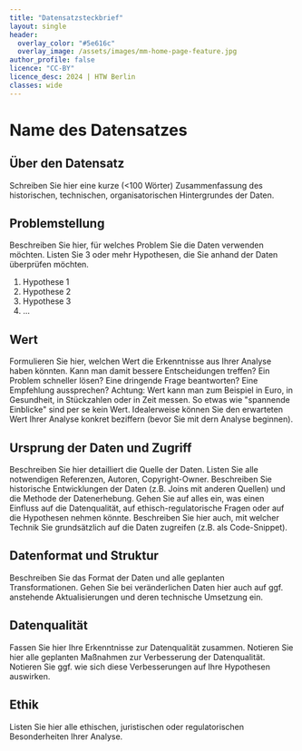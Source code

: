 ```yaml
---
title: "Datensatzsteckbrief"
layout: single
header:
  overlay_color: "#5e616c"
  overlay_image: /assets/images/mm-home-page-feature.jpg
author_profile: false
licence: "CC-BY"
licence_desc: 2024 | HTW Berlin 
classes: wide
---
```



# Name des Datensatzes

## Über den Datensatz

Schreiben Sie hier eine kurze (<100 Wörter) Zusammenfassung des historischen, technischen, organisatorischen Hintergrundes der Daten.

## Problemstellung

Beschreiben Sie hier, für welches Problem Sie die Daten verwenden möchten. Listen Sie 3 oder mehr Hypothesen, die Sie anhand der Daten überprüfen möchten.

1. Hypothese 1
2. Hypothese 2
3. Hypothese 3
4. ...

## Wert

Formulieren Sie hier, welchen Wert die Erkenntnisse aus Ihrer Analyse haben könnten. Kann man damit bessere Entscheidungen treffen? Ein Problem schneller lösen? Eine dringende Frage beantworten? Eine Empfehlung aussprechen? Achtung: Wert kann man zum Beispiel in Euro, in Gesundheit, in Stückzahlen oder in Zeit messen. So etwas wie "spannende Einblicke" sind per se kein Wert. Idealerweise können Sie den erwarteten Wert Ihrer Analyse konkret beziffern (bevor Sie mit dern Analyse beginnen).

## Ursprung der Daten und Zugriff

Beschreiben Sie hier detailliert die Quelle der Daten. Listen Sie alle notwendigen Referenzen, Autoren, Copyright-Owner. Beschreiben Sie historische Entwicklungen der Daten (z.B. Joins mit anderen Quellen) und die Methode der Datenerhebung. Gehen Sie auf alles ein, was einen Einfluss auf die Datenqualität, auf ethisch-regulatorische Fragen oder auf die Hypothesen nehmen könnte. Beschreiben Sie hier auch, mit welcher Technik Sie grundsätzlich auf die Daten zugreifen (z.B. als Code-Snippet).

## Datenformat und Struktur

Beschreiben Sie das Format der Daten und alle geplanten Transformationen. Gehen Sie bei veränderlichen Daten hier auch auf ggf. anstehende Aktualisierungen und deren technische Umsetzung ein.

## Datenqualität

Fassen Sie hier Ihre Erkenntnisse zur Datenqualität zusammen. Notieren Sie hier alle geplanten Maßnahmen zur Verbesserung der Datenqualität. Notieren Sie ggf. wie sich diese Verbesserungen auf Ihre Hypothesen auswirken.

## Ethik

Listen Sie hier alle ethischen, juristischen oder regulatorischen Besonderheiten Ihrer Analyse. 